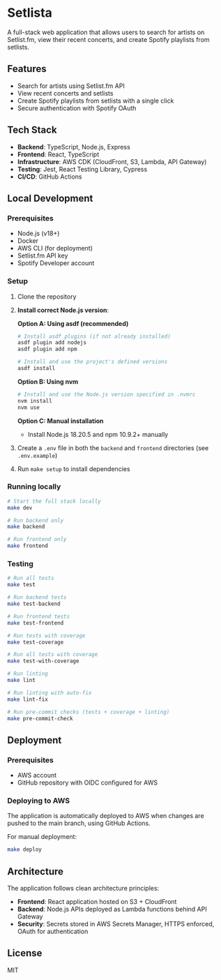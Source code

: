 # Setlista

A full-stack web application that allows users to search for artists on Setlist.fm, view their recent concerts, and create Spotify playlists from setlists.

## Features

- Search for artists using Setlist.fm API
- View recent concerts and setlists
- Create Spotify playlists from setlists with a single click
- Secure authentication with Spotify OAuth

## Tech Stack

- **Backend**: TypeScript, Node.js, Express
- **Frontend**: React, TypeScript
- **Infrastructure**: AWS CDK (CloudFront, S3, Lambda, API Gateway)
- **Testing**: Jest, React Testing Library, Cypress
- **CI/CD**: GitHub Actions

## Local Development

### Prerequisites

- Node.js (v18+)
- Docker
- AWS CLI (for deployment)
- Setlist.fm API key
- Spotify Developer account

### Setup

1. Clone the repository
2. **Install correct Node.js version**:
   
   **Option A: Using asdf (recommended)**
   ```bash
   # Install asdf plugins (if not already installed)
   asdf plugin add nodejs
   asdf plugin add npm
   
   # Install and use the project's defined versions
   asdf install
   ```
   
   **Option B: Using nvm**
   ```bash
   # Install and use the Node.js version specified in .nvmrc
   nvm install
   nvm use
   ```
   
   **Option C: Manual installation**
   - Install Node.js 18.20.5 and npm 10.9.2+ manually

3. Create a `.env` file in both the `backend` and `frontend` directories (see `.env.example`)
4. Run `make setup` to install dependencies

### Running locally

```bash
# Start the full stack locally
make dev

# Run backend only
make backend

# Run frontend only
make frontend
```

### Testing

```bash
# Run all tests
make test

# Run backend tests
make test-backend

# Run frontend tests
make test-frontend

# Run tests with coverage
make test-coverage

# Run all tests with coverage
make test-with-coverage

# Run linting
make lint

# Run linting with auto-fix
make lint-fix

# Run pre-commit checks (tests + coverage + linting)
make pre-commit-check
```

## Deployment

### Prerequisites

- AWS account
- GitHub repository with OIDC configured for AWS

### Deploying to AWS

The application is automatically deployed to AWS when changes are pushed to the main branch, using GitHub Actions.

For manual deployment:

```bash
make deploy
```

## Architecture

The application follows clean architecture principles:

- **Frontend**: React application hosted on S3 + CloudFront
- **Backend**: Node.js APIs deployed as Lambda functions behind API Gateway
- **Security**: Secrets stored in AWS Secrets Manager, HTTPS enforced, OAuth for authentication

## License

MIT